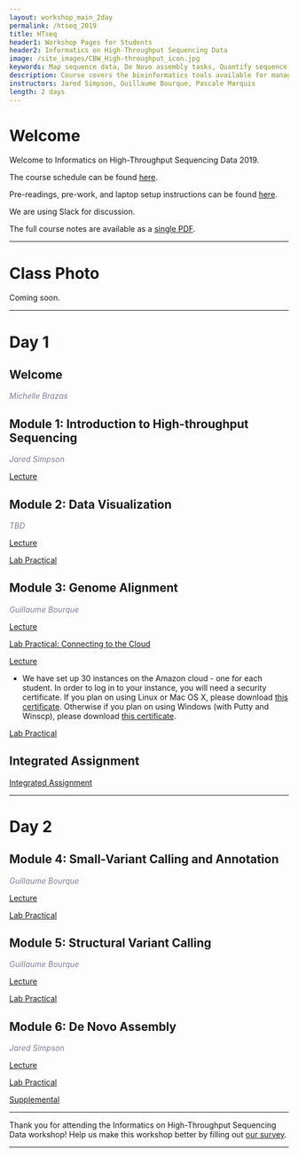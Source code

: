 ```yaml
---
layout: workshop_main_2day
permalink: /htseq_2019
title: HTseq
header1: Workshop Pages for Students
header2: Informatics on High-Throughput Sequencing Data
image: /site_images/CBW_High-throughput_icon.jpg
keywords: Map sequence data, De Novo assembly tasks, Quantify sequence data
description: Course covers the bioinformatics tools available for managing and interpreting high-throughput sequencing data, where the focus is on Illumina reads although information is applicable to all sequencer reads. 
instructors: Jared Simpson, Guillaume Bourque, Pascale Marquis
length: 2 days
---
```

# Welcome <a id="welcome"></a>

Welcome to Informatics on High-Throughput Sequencing Data 2019.  

The course schedule can be found [here](https://bioinformaticsdotca.github.io/htseq_2018_schedule).

Pre-readings, pre-work, and laptop setup instructions can be found [here](https://bioinformaticsdotca.github.io/HTseq_2018_prework).  

We are using Slack for discussion. 

The full course notes are available as a [single PDF]().  

***

# Class Photo
 
Coming soon.

***

# Day 1 <a id="day1"></a>

## Welcome

*<font color="#827e9c">Michelle Brazas</font>*

## Module 1: Introduction to High-throughput Sequencing

*<font color="#827e9c">Jared Simpson</font>* 

[Lecture]()

## Module 2: Data Visualization

*<font color="#827e9c">TBD</font>* 

[Lecture]()

[Lab Practical](https://bioinformaticsdotca.github.io/HTSeq_2018_module2_lab)

## Module 3: Genome Alignment

*<font color="#827e9c">Guillaume Bourque</font>* 

[Lecture]()

[Lab Practical: Connecting to the Cloud](http://bioinformaticsdotca.github.io/AWS_setup)

[Lecture]()  

* We have set up 30 instances on the Amazon cloud - one for each student. In order to log in to your instance, you will need a security certificate. If you plan on using Linux or Mac OS X, please download [this certificate](http://main.oicrcbw.ca/private/CBWNY.pem). Otherwise if you plan on using Windows (with Putty and Winscp), please download [this certificate](http://main.oicrcbw.ca/private/CBWNY.ppk).

[Lab Practical](https://bioinformaticsdotca.github.io/htseq_2018_module3_lab)  

## Integrated Assignment

[Integrated Assignment](https://bioinformaticsdotca.github.io/HTSeq_2018_IA_lab)  

***

# Day 2 <a id="day2"></a>

## Module 4: Small-Variant Calling and Annotation

*<font color="#827e9c">Guillaume Bourque</font>* 

[Lecture]()

[Lab Practical](https://bioinformaticsdotca.github.io/htseq_2018_module4_lab)  

## Module 5: Structural Variant Calling

*<font color="#827e9c">Guillaume Bourque</font>* 

[Lecture]()

[Lab Practical](https://bioinformaticsdotca.github.io/htseq_2018_module5_lab)  

## Module 6: De Novo Assembly

*<font color="#827e9c">Jared Simpson</font>* 

[Lecture]()

[Lab Practical](https://bioinformaticsdotca.github.io/htseq_2019_module6_lab)

[Supplemental](https://bioinformaticsdotca.github.io/HTSeq_2018_module6_lab_supplement)

***

Thank you for attending the Informatics on High-Throughput Sequencing Data workshop! Help us make this workshop better by filling out [our survey]().

***

  
  
